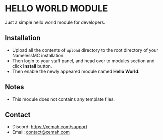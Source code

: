 # HELLO WORLD MODULE
Just a simple hello world module for developers.

## Installation
- Upload all the contents of `upload` directory to the root directory of your NamelessMC installation.
- Then login to your staff panel, and head over to modules section and click **Install** button.
- Then enable the newly appeared module named **Hello World**.

## Notes
- This module does not contains any template files.

## Contact
- Discord: https://xemah.com/support
- Email: contact@xemah.com